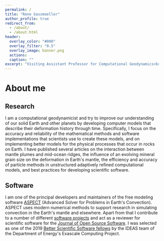 ```yaml
---
permalink: /
title: "Rene Gassmoeller"
author_profile: true
redirect_from: 
  - /about/
  - /about.html
header:
  overlay_color: "#000"
  overlay_filter: "0.5"
  overlay_image: banner.png
  actions:
  caption: ""
excerpt: "Visiting Assistant Professor for Computational Geodynamics<br/> University of Florida"
---
```


About me
======


Research
--------

I am a computational geodynamicist and try to improve our understanding of our solid Earth and other planets by developing computer models that describe their deformation history through time. Specifically, I focus on the accuracy and reliability of the mathematical methods and software implementations that scientists use to create these models, and on implementing better models for the physical processes that occur in rocks on Earth. I have published several articles on the interaction between mantle plumes and mid-ocean ridges, the influence of an evolving mineral grain size on the deformation in Earth's mantle, the efficiency and accuracy of particle methods in unstructured adaptively refined computational models, and best practices for developing scientific software.


Software
------

I am one of the principal developers and maintainers of the free modeling software [ASPECT](https://aspect.geodynamics.org) (Advanced Solver for
Problems in Earth's Convection). ASPECT uses modern numerical methods to support research in simulating convection in the Earth's mantle and elsewhere. Apart from that I contribute to a number of different [software projects](https://gassmoeller-test.github.io/software/) and act as a reviewer for scientific software for the [Journal of Open Source Software](https://joss.theoj.org/). I was selected as one of the 2019 [Better Scientific Software fellows](https://bssw.io/) by the IDEAS team of the Department of Energy's Exascale Computing Project.


